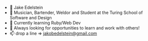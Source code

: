 - 👋 Jake Edelstein
- 👀 Musician, Bartender, Weldor and Student at the Turing School of Software and Design
- 🌱 Currently learning Ruby/Web Dev
- 💞️ Always looking for opportunities to learn and work with others!
- 📫 drop a line => jakobedelstein@gmail.com
